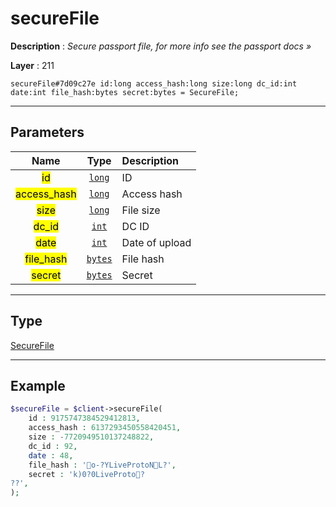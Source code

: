 # secureFile

**Description** : *Secure passport file, for more info see the passport docs »*

**Layer** : 211

```tl
secureFile#7d09c27e id:long access_hash:long size:long dc_id:int date:int file_hash:bytes secret:bytes = SecureFile;
```

---

## Parameters

| Name | Type | Description |
| :---: | :---: | :--- |
| <mark>id</mark> | [`long`](type/long) | ID |
| <mark>access_hash</mark> | [`long`](type/long) | Access hash |
| <mark>size</mark> | [`long`](type/long) | File size |
| <mark>dc_id</mark> | [`int`](type/int) | DC ID |
| <mark>date</mark> | [`int`](type/int) | Date of upload |
| <mark>file_hash</mark> | [`bytes`](type/bytes) | File hash |
| <mark>secret</mark> | [`bytes`](type/bytes) | Secret |

---

## Type

[SecureFile](type/SecureFile)

---

## Example

```php
$secureFile = $client->secureFile(
	id : 9175747384529412813,
	access_hash : 6137293450558420451,
	size : -7720949510137248822,
	dc_id : 92,
	date : 48,
	file_hash : 'o-?YLiveProtoNL?',
	secret : 'k)0?0LiveProto?
??',
);
```